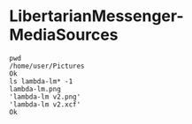 # LibertarianMessenger-MediaSources

```
pwd
/home/user/Pictures
Ok
ls lambda-lm* -1
lambda-lm.png
'lambda-lm v2.png'
'lambda-lm v2.xcf'
Ok
```
